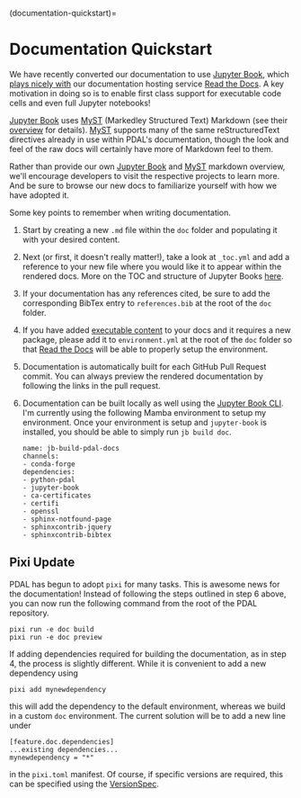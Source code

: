 (documentation-quickstart)=

# Documentation Quickstart

We have recently converted our documentation to use [Jupyter Book], which [plays nicely with](https://jupyterbook.org/en/stable/publish/readthedocs.html) our documentation hosting service [Read the Docs]. A key motivation in doing so is to enable first class support for executable code cells and even full Jupyter notebooks!

[Jupyter Book] uses [MyST] (Markedley Structured Text) Markdown (see their [overview](https://jupyterbook.org/en/stable/content/myst.html) for details). [MyST] supports many of the same reStructuredText directives already in use within PDAL's documentation, though the look and feel of the raw docs will certainly have more of Markdown feel to them.

Rather than provide our own [Jupyter Book] and [MyST] markdown overview, we'll encourage developers to visit the respective projects to learn more. And be sure to browse our new docs to familiarize yourself with how we have adopted it.

Some key points to remember when writing documentation.

1. Start by creating a new `.md` file within the `doc` folder and populating it with your desired content.

2. Next (or first, it doesn't really matter!), take a look at `_toc.yml` and add a reference to your new file where you would like it to appear within the rendered docs. More on the TOC and structure of Jupyter Books [here](https://jupyterbook.org/en/stable/structure/toc.html).

3. If your documentation has any references cited, be sure to add the corresponding BibTex entry to `references.bib` at the root of the `doc` folder.

4. If you have added [executable content](https://jupyterbook.org/en/stable/content/executable/index.html) to your docs and it requires a new package, please add it to `environment.yml` at the root of the `doc` folder so that [Read the Docs] will be able to properly setup the environment.

5. Documentation is automatically built for each GitHub Pull Request commit. You can always preview the rendered documentation by following the links in the pull request.

6. Documentation can be built locally as well using the [Jupyter Book CLI](https://jupyterbook.org/en/stable/reference/cli.html). I'm currently using the following Mamba environment to setup my environment. Once your environment is setup and `jupyter-book` is installed, you should be able to simply run `jb build doc`.

    ```
    name: jb-build-pdal-docs
    channels:
    - conda-forge
    dependencies:
    - python-pdal
    - jupyter-book
    - ca-certificates
    - certifi
    - openssl
    - sphinx-notfound-page
    - sphinxcontrib-jquery
    - sphinxcontrib-bibtex
    ```

## Pixi Update

PDAL has begun to adopt `pixi` for many tasks. This is awesome news for the documentation! Instead of following the steps outlined in step 6 above, you can now run the following command from the root of the PDAL repository.

```
pixi run -e doc build
pixi run -e doc preview
```

If adding dependencies required for building the documentation, as in step 4, the process is slightly different. While it is convenient to add a new dependency using

```
pixi add mynewdependency
```

this will add the dependency to the default environment, whereas we build in a custom `doc` environment. The current solution will be to add a new line under

```
[feature.doc.dependencies]
...existing dependencies...
mynewdependency = "*"
```

in the `pixi.toml` manifest. Of course, if specific versions are required, this can be specified using the [VersionSpec](https://pixi.sh/latest/reference/pixi_manifest/#the-dependencies-tables).


[Jupyter Book]: https://jupyterbook.org/en/stable/intro.html#
[Read the Docs]: https://about.readthedocs.com/
[MyST]: https://mystmd.org/
[Mamba]: https://mamba.readthedocs.io/en/latest/index.html